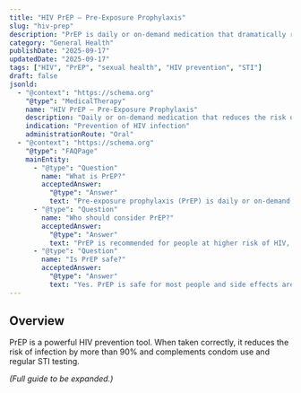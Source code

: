 ```yaml
---
title: "HIV PrEP — Pre-Exposure Prophylaxis"
slug: "hiv-prep"
description: "PrEP is daily or on-demand medication that dramatically reduces the risk of HIV infection in people at higher risk."
category: "General Health"
publishDate: "2025-09-17"
updatedDate: "2025-09-17"
tags: ["HIV", "PrEP", "sexual health", "HIV prevention", "STI"]
draft: false
jsonld:
  - "@context": "https://schema.org"
    "@type": "MedicalTherapy"
    name: "HIV PrEP — Pre-Exposure Prophylaxis"
    description: "Daily or on-demand medication that reduces the risk of HIV infection in people at higher risk."
    indication: "Prevention of HIV infection"
    administrationRoute: "Oral"
  - "@context": "https://schema.org"
    "@type": "FAQPage"
    mainEntity:
      - "@type": "Question"
        name: "What is PrEP?"
        acceptedAnswer:
          "@type": "Answer"
          text: "Pre-exposure prophylaxis (PrEP) is daily or on-demand oral medication that reduces the risk of HIV infection by up to 99% when taken correctly."
      - "@type": "Question"
        name: "Who should consider PrEP?"
        acceptedAnswer:
          "@type": "Answer"
          text: "PrEP is recommended for people at higher risk of HIV, including men who have sex with men, people with HIV-positive partners, and those with multiple partners without consistent condom use."
      - "@type": "Question"
        name: "Is PrEP safe?"
        acceptedAnswer:
          "@type": "Answer"
          text: "Yes. PrEP is safe for most people and side effects are usually mild and temporary. Regular kidney monitoring is recommended."
---
```


## Overview
PrEP is a powerful HIV prevention tool. When taken correctly, it reduces the risk of infection by more than 90% and complements condom use and regular STI testing.

*(Full guide to be expanded.)*
